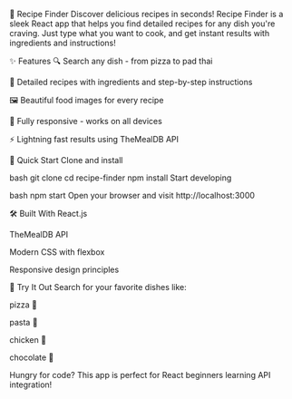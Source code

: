 🍳 Recipe Finder
Discover delicious recipes in seconds! Recipe Finder is a sleek React app that helps you find detailed recipes for any dish you're craving. Just type what you want to cook, and get instant results with ingredients and instructions!

✨ Features
🔍 Search any dish - from pizza to pad thai

📖 Detailed recipes with ingredients and step-by-step instructions

🖼️ Beautiful food images for every recipe

📱 Fully responsive - works on all devices

⚡ Lightning fast results using TheMealDB API

🚀 Quick Start
Clone and install

bash
git clone <your-repo-url>
cd recipe-finder
npm install
Start developing

bash
npm start
Open your browser and visit http://localhost:3000

🛠️ Built With
React.js

TheMealDB API

Modern CSS with flexbox

Responsive design principles

🌟 Try It Out
Search for your favorite dishes like:

pizza 🍕

pasta 🍝

chicken 🍗

chocolate 🍫

Hungry for code? This app is perfect for React beginners learning API integration!